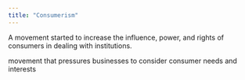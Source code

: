 ```yaml
---
title: "Consumerism"
---
```

A movement started to increase the influence, power, and rights of consumers in dealing with institutions.

movement that pressures businesses to consider consumer needs and interests

